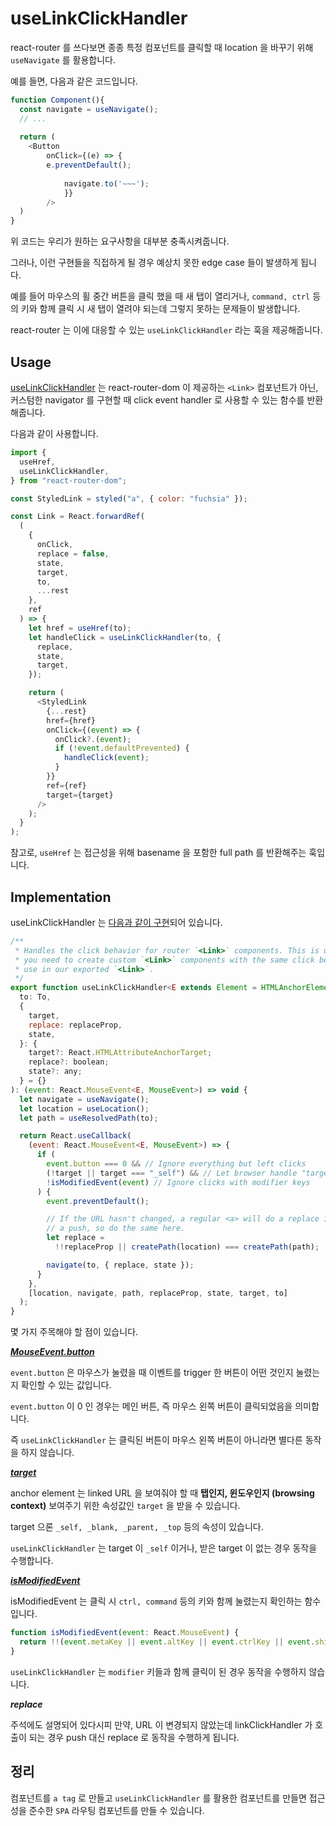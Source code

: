 # useLinkClickHandler



react-router 를 쓰다보면 종종 특정 컴포넌트를 클릭할 때 location 을 바꾸기 위해 `useNavigate` 를 활용합니다.



예를 들면, 다음과 같은 코드입니다.

```js
function Component(){
  const navigate = useNavigate();
  // ...
  
  return (
  	<Button 
    	onClick={(e) => {
  	  	e.preventDefault();
    
	    	navigate.to('~~~');
			}} 
		/>
  )
}
```



위 코드는 우리가 원하는 요구사항을 대부분 충족시켜줍니다.

그러나, 이런 구현들을 직접하게 될 경우 예상치 못한 edge case 들이 발생하게 됩니다.

예를 들어 마우스의 휠 중간 버튼을 클릭 했을 때 새 탭이 열리거나, `command, ctrl` 등의 키와 함께 클릭 시 새 탭이 열려야 되는데 그렇지 못하는 문제들이 발생합니다.

react-router 는 이에 대응할 수 있는 `useLinkClickHandler` 라는 훅을 제공해줍니다.



## Usage

[useLinkClickHandler](https://reactrouter.com/docs/en/v6/hooks/use-link-click-handler) 는 react-router-dom 이 제공하는 `<Link>` 컴포넌트가 아닌, 커스텀한 navigator 를 구현할 때 click event handler 로 사용할 수 있는 함수를 반환해줍니다.



다음과 같이 사용합니다.

```js
import {
  useHref,
  useLinkClickHandler,
} from "react-router-dom";

const StyledLink = styled("a", { color: "fuchsia" });

const Link = React.forwardRef(
  (
    {
      onClick,
      replace = false,
      state,
      target,
      to,
      ...rest
    },
    ref
  ) => {
    let href = useHref(to);
    let handleClick = useLinkClickHandler(to, {
      replace,
      state,
      target,
    });

    return (
      <StyledLink
        {...rest}
        href={href}
        onClick={(event) => {
          onClick?.(event);
          if (!event.defaultPrevented) {
            handleClick(event);
          }
        }}
        ref={ref}
        target={target}
      />
    );
  }
);
```

참고로, `useHref` 는 접근성을 위해 basename 을 포함한 full path 를 반환해주는 훅입니다.



## Implementation

useLinkClickHandler 는 [다음과 같이 구현](https://github.com/remix-run/react-router/blob/main/packages/react-router-dom/index.tsx#L383-L423)되어 있습니다.



```js
/**
 * Handles the click behavior for router `<Link>` components. This is useful if
 * you need to create custom `<Link>` components with the same click behavior we
 * use in our exported `<Link>`.
 */
export function useLinkClickHandler<E extends Element = HTMLAnchorElement>(
  to: To,
  {
    target,
    replace: replaceProp,
    state,
  }: {
    target?: React.HTMLAttributeAnchorTarget;
    replace?: boolean;
    state?: any;
  } = {}
): (event: React.MouseEvent<E, MouseEvent>) => void {
  let navigate = useNavigate();
  let location = useLocation();
  let path = useResolvedPath(to);

  return React.useCallback(
    (event: React.MouseEvent<E, MouseEvent>) => {
      if (
        event.button === 0 && // Ignore everything but left clicks
        (!target || target === "_self") && // Let browser handle "target=_blank" etc.
        !isModifiedEvent(event) // Ignore clicks with modifier keys
      ) {
        event.preventDefault();

        // If the URL hasn't changed, a regular <a> will do a replace instead of
        // a push, so do the same here.
        let replace =
          !!replaceProp || createPath(location) === createPath(path);

        navigate(to, { replace, state });
      }
    },
    [location, navigate, path, replaceProp, state, target, to]
  );
}
```

 

몇 가지 주목해야 할 점이 있습니다.



[***MouseEvent.button***](https://developer.mozilla.org/en-US/docs/Web/API/MouseEvent/button#value)

`event.button` 은 마우스가 눌렸을 때 이벤트를 trigger 한 버튼이 어떤 것인지 눌렸는 지 확인할 수 있는 값입니다.

`event.button` 이 0 인 경우는 메인 버튼, 즉 마우스 왼쪽 버튼이 클릭되었음을 의미합니다.

즉 `useLinkClickHandler` 는 클릭된 버튼이 마우스 왼쪽 버튼이 아니라면 별다른 동작을 하지 않습니다.



[***target***](https://developer.mozilla.org/en-US/docs/Web/HTML/Element/a#attr-target)

anchor element 는 linked URL 을 보여줘야 할 때 **탭인지, 윈도우인지 (browsing context)** 보여주기 위한 속성값인 `target` 을 받을 수 있습니다.

target 으론 `_self, _blank, _parent, _top` 등의 속성이 있습니다.

`useLinkClickHandler` 는 target 이 `_self` 이거나, 받은 target 이 없는 경우 동작을 수행합니다.



[***isModifiedEvent***](https://github.com/remix-run/react-router/blob/381e90515289756e40f1620a4196dbd3cad300e9/packages/react-router-dom/index.tsx#L247-L249)

isModifiedEvent 는 클릭 시 `ctrl, command` 등의 키와 함께 눌렸는지 확인하는 함수입니다.

```js
function isModifiedEvent(event: React.MouseEvent) {
  return !!(event.metaKey || event.altKey || event.ctrlKey || event.shiftKey);
}
```

`useLinkClickHandler` 는 `modifier` 키들과 함께 클릭이 된 경우 동작을 수행하지 않습니다. 



***replace***

주석에도 설명되어 있다시피 만약, URL 이 변경되지 않았는데 linkClickHandler 가 호출이 되는 경우 push 대신 replace 로 동작을 수행하게 됩니다.





## 정리

컴포넌트를 `a tag` 로 만들고 `useLinkClickHandler` 를 활용한 컴포넌트를 만들면 접근성을 준수한 `SPA` 라우팅 컴포넌트를 만들 수 있습니다.

